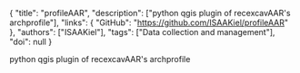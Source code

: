 {
  "title": "profileAAR",
  "description": ["python qgis plugin of recexcavAAR's archprofile"],
  "links": {
    "GitHub": "https://github.com/ISAAKiel/profileAAR"
  },
  "authors": ["ISAAKiel"],
  "tags": ["Data collection and management"],
  "doi": null
}

<!-- Generated by csv2md.R – do not edit by hand -->

python qgis plugin of recexcavAAR's archprofile